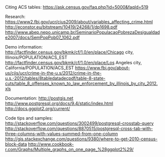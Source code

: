 Citing ACS tables: https://ask.census.gov/faq.php?id=5000&faqId=519

Research: 
https://www2.fbi.gov/ucr/cius2009/about/variables_affecting_crime.html
http://econstor.eu/bitstream/10419/24268/1/dp1698.pdf
http://www.abep.nepo.unicamp.br/SeminarioPopulacaoPobrezaDesigualdade2007/docs/SemPopPob07_1062.pdf

Demo information:
http://factfinder.census.gov/bkmk/cf/1.0/en/place/Chicago city, Illinois/POPULATION/ACS_EST
http://factfinder.census.gov/bkmk/cf/1.0/en/place/Los Angeles city, California/POPULATION/ACS_EST
https://www.fbi.gov/about-us/cjis/ucr/crime-in-the-u.s/2012/crime-in-the-u.s.-2012/tables/8tabledatadecpdf/table-8-state-cuts/table_8_offenses_known_to_law_enforcement_by_illinois_by_city_2012.xls

Documentation: 
http://postgis.net
http://www.postgresql.org/docs/9.4/static/index.html
http://docs.ggplot2.org/current/


Code tips and samples:
http://stackoverflow.com/questions/3002499/postgresql-crosstab-query
http://stackoverflow.com/questions/8870515/postgresql-cross-tab-with-three-columns-with-values-summed-from-one-column
http://gis.stackexchange.com/questions/9380/where-to-get-2010-census-block-data
http://www.cookbook-r.com/Graphs/Multiple_graphs_on_one_page_%28ggplot2%29/


